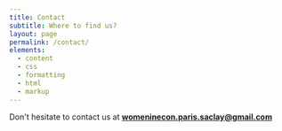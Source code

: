 ```yaml
---
title: Contact
subtitle: Where to find us?
layout: page
permalink: /contact/
elements:
  - content
  - css
  - formatting
  - html
  - markup  
---
```


<i class="fa fa-envelope"></i> Don't hesitate to contact us at **[womeninecon.paris.saclay@gmail.com](mailto:womeninecon.paris.saclay@gmail.com)**
